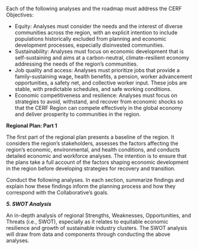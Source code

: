 Each of the following analyses and the roadmap must address the CERF Objectives: 

* Equity: Analyses must consider the needs and the interest of diverse communities across the region, with an explicit intention to include populations historically excluded from planning and economic development processes, especially disinvested communities.   
* Sustainability: Analyses must focus on economic development that is self-sustaining and aims at a carbon-neutral, climate-resilient economy addressing the needs of the region’s communities.  
* Job quality and access: Analyses must prioritize jobs that provide a family-sustaining wage, health benefits, a pension, worker advancement opportunities, a safety net, and collective worker input. These jobs are stable, with predictable schedules, and safe working conditions.    
* Economic competitiveness and resilience: Analyses must focus on strategies to avoid, withstand, and recover from economic shocks so that the CERF Region can compete effectively in the global economy and deliver prosperity to communities in the region. 

**Regional Plan: Part 1**

The first part of the regional plan presents a baseline of the region. It considers the region’s stakeholders, assesses the factors affecting the region’s economic, environmental, and health conditions, and conducts detailed economic and workforce analyses. The intention is to ensure that the plans take a full account of the factors shaping economic development in the region before developing strategies for recovery and transition.

Conduct the following analyses. In each section, summarize findings and explain how these findings inform the planning process and how they correspond with the Collaborative’s goals.

***5\. SWOT Analysis***

An in-depth analysis of regional Strengths, Weaknesses, Opportunities, and Threats (i.e., SWOT), especially as it relates to equitable economic resilience and growth of sustainable industry clusters. The SWOT analysis will draw from data and components through conducting the above analyses.